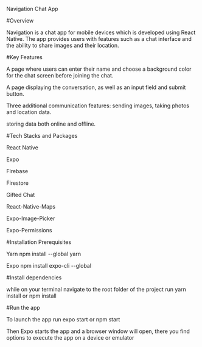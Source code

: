 Navigation Chat App

#Overview

Navigation is a chat app for mobile devices which is developed using React Native. The app provides users with features such as a chat
interface and the ability to share images and their location.

#Key Features

A page where users can enter their name and choose a background color for the chat screen before joining the chat.

A page displaying the conversation, as well as an input field and submit button.

Three additional communication features: sending images, taking photos and location data.

storing data both online and offline.

#Tech Stacks and Packages

React Native

Expo

Firebase

Firestore

Gifted Chat

React-Native-Maps

Expo-Image-Picker

Expo-Permissions

#Installation Prerequisites

Yarn npm install --global yarn

Expo npm install expo-cli --global

#Install dependencies

while on your terminal navigate to the root folder of the project
run yarn install or npm install

#Run the app

To launch the app run expo start or npm start

Then Expo starts the app and a browser window will open, there you find options to execute the app on a device or emulator
